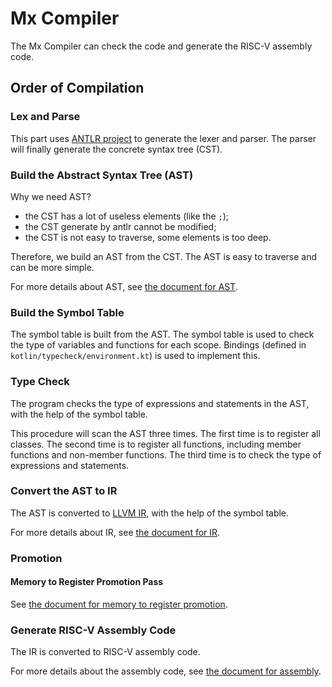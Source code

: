 # Mx Compiler

The Mx Compiler can check the code and generate the RISC-V assembly code.

## Order of Compilation

### Lex and Parse
This part uses [ANTLR project](https://www.antlr.org/) to generate the lexer
and parser. The parser will finally generate the concrete syntax tree (CST).

### Build the Abstract Syntax Tree (AST)
Why we need AST?

- the CST has a lot of useless elements (like the `;`);
- the CST generate by antlr cannot be modified;
- the CST is not easy to traverse, some elements is too deep.

Therefore, we build an AST from the CST. The AST is easy to traverse and
can be more simple.

For more details about AST, see [the document for AST](ast.md).

### Build the Symbol Table
The symbol table is built from the AST. The symbol table is used to check
the type of variables and functions for each scope. Bindings (defined in
`kotlin/typecheck/environment.kt`) is used to implement this.

### Type Check
The program checks the type of expressions and statements in the AST, with
the help of the symbol table.

This procedure will scan the AST three times. The first time is to register
all classes. The second time is to register all functions, including member
functions and non-member functions. The third time is to check the type of
expressions and statements.

### Convert the AST to IR
The AST is converted to [LLVM IR](https://llvm.org/docs/LangRef.html), with
the help of the symbol table.

For more details about IR, see [the document for IR](ir.md).

### Promotion

#### Memory to Register Promotion Pass

See [the document for memory to register promotion](mem2reg.md).

### Generate RISC-V Assembly Code
The IR is converted to RISC-V assembly code.

For more details about the assembly code, see
[the document for assembly](asm.md).
